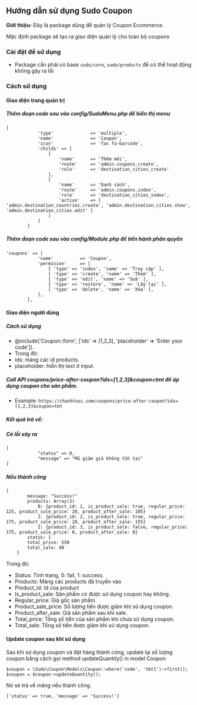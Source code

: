 ## Hướng dẫn sử dụng Sudo Coupon ##

**Giới thiệu:** Đây là package dùng để quản lý Coupon Ecommerce.

Mặc định package sẽ tạo ra giao diện quản lý cho toàn bộ coupons

### Cài đặt để sử dụng ###

- Package cần phải có base `sudo/core`, `sudo/products` để có thể hoạt động không gây ra lỗi

### Cách sử dụng ###

#### Giao diện trang quản trị ####

##### Thêm đoạn code sau vào config/SudoMenu.php để hiển thị menu ####
    [
                'type' 				=> 'multiple',
                'name' 				=> 'Coupon',
                'icon' 				=> 'fas fa-barcode',
                'childs' => [
                    [
                        'name' 		=> 'Thêm mới',
                        'route' 	=> 'admin.coupons.create',
                        'role' 		=> 'destination_cities_create'
                    ],
                    [
                        'name' 		=> 'Danh sách',
                        'route' 	=> 'admin.coupons.index',
                        'role' 		=> 'destination_cities_index',
                        'active' 	=> [ 'admin.destination_countries.create', 'admin.destination_cities.show', 'admin.destination_cities.edit' ]
                    ]
                ]
            ]
##### Thêm đoạn code sau vào config/Module.php để tiến hành phân quyền ####
    'coupons' => [
                'name' 			=> 'Coupon',
                'permision' 	=> [
                    [ 'type' => 'index', 'name' => 'Truy cập' ],
                    [ 'type' => 'create', 'name' => 'Thêm' ],
                    [ 'type' => 'edit', 'name' => 'Sửa' ],
                    [ 'type' => 'restore', 'name' => 'Lấy lại' ],
                    [ 'type' => 'delete', 'name' => 'Xóa' ],
                ],
            ],
#### Giao diện người dùng ####
##### Cách sử dụng #####
-  @include('Coupon::form', ['ids' => [1,2,3], 'placeholder' => 'Enter your code']). 
-  Trong đó:
-   ids: mảng các id products.
-   placeholder: hiển thị text ở input.

##### Call API coupons/price-after-coupon?ids=[1,2,3]&coupon=tmt để áp dụng coupon cho sản phẩm. #####
-   Example: `https://chanhtuoi.com/coupons/price-after-coupon?ids=[1,2,3]&coupon=tmt`

##### Kết quả trả về: #####
            
##### Có lỗi xảy ra #####

    [
                "status" => 0,
                "message" => "Mã giảm giá không tồn tại"
    ]
##### Nếu thành công #####

    [
            message: "Success!"
            products: Array(3)
                0: {product_id: 1, is_product_sale: true, regular_price: 125, product_sale_price: 20, product_after_sale: 105}
                1: {product_id: 2, is_product_sale: true, regular_price: 175, product_sale_price: 20, product_after_sale: 155}
                2: {product_id: 3, is_product_sale: false, regular_price: 175, product_sale_price: 0, product_after_sale: 0}
            status: 1
            total_price: 550
            total_sale: 40
        ]
    
Trong đó:
- Status: Tình trạng, 0: fail, 1: success.
- Products: Mảng các products đã truyền vào
- Product_id: Id của product
- Is_product_sale: Sản phẩm có được sử dụng coupon hay không.
- Regular_price: Giá gốc sản phẩm.
- Product_sale_price: Số lượng tiền được giảm khi sử dụng coupon.
- Product_after_sale: Giá sản phẩm sau khi sale.
- Total_price: Tổng số tiền của sản phẩm khi chưa sử dụng coupon.
- Total_sale: Tổng số tiền được giảm khi sử dụng coupon. 
    
#### Update coupon sau khi sử dụng ###
Sau khi sử dụng coupon và đặt hàng thành công, update lại số lượng coupon bằng cách gọi method updateQuantity() in model Coupon

    $coupon = \Sudo\Coupon\Models\Coupon::where('code', 'tmt1')->first();
    $coupon = $coupon->updateQuantity();
    
Nó sẽ trả về mảng nếu thành công.

    ['status' => true, 'message' => 'Success!'] 